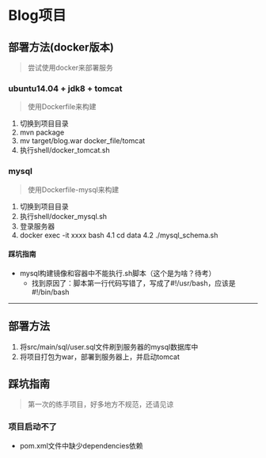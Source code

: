 # Blog项目

## 部署方法(docker版本)

> 尝试使用docker来部署服务

### ubuntu14.04 + jdk8 + tomcat

> 使用Dockerfile来构建

1. 切换到项目目录
2. mvn package
3. mv target/blog.war docker_file/tomcat
3. 执行shell/docker_tomcat.sh

### mysql

> 使用Dockerfile-mysql来构建

1. 切换到项目目录
2. 执行shell/docker_mysql.sh
3. 登录服务器
4. docker exec -it xxxx bash
  4.1 cd data
  4.2 ./mysql_schema.sh

#### 踩坑指南

- mysql构建镜像和容器中不能执行.sh脚本（这个是为啥？待考）
  - 找到原因了：脚本第一行代码写错了，写成了#!/usr/bash，应该是#!/bin/bash

----

## 部署方法

1. 将src/main/sql/user.sql文件刷到服务器的mysql数据库中
2. 将项目打包为war，部署到服务器上，并启动tomcat

## 踩坑指南

> 第一次的练手项目，好多地方不规范，还请见谅

### 项目启动不了

- pom.xml文件中缺少dependencies依赖
